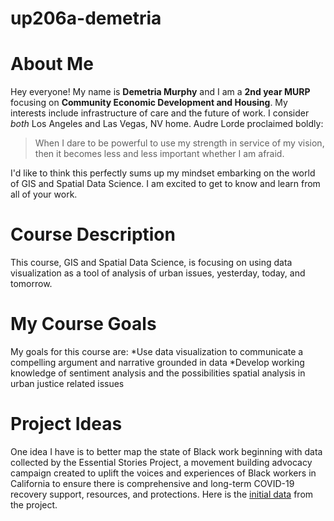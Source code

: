 # up206a-demetria
# <hl> About Me
Hey everyone! My name is **Demetria Murphy** and I am a **2nd year MURP** focusing on **Community Economic Development and Housing**. My interests include infrastructure of care and the future of work. I consider *both* Los Angeles and Las Vegas, NV home. Audre Lorde proclaimed boldly:
  >When I dare to be powerful to use my strength in service of my vision, 
  >then it becomes less and less important whether I am afraid.

I'd like to think this perfectly sums up my mindset embarking on the world of GIS and Spatial Data Science. I am excited to get to know and learn from all of your work.
# <hl> Course Description
This course, GIS and Spatial Data Science, is focusing on using data visualization as a tool of analysis of urban issues, yesterday, today, and tomorrow.
# <hl> My Course Goals
My goals for this course are:
  *Use data visualization to communicate a compelling argument and narrative grounded in data 
  *Develop working knowledge of sentiment analysis and the possibilities spatial analysis in urban justice related issues
# <hl> Project Ideas
One idea I have is to better map the state of Black work beginning with data collected by the Essential Stories Project, a movement building advocacy campaign created to uplift the voices and experiences of Black workers in California to ensure there is comprehensive and long-term COVID-19 recovery support, resources, and protections. Here is the [initial data](https://docs.google.com/document/d/1vclyxwB25PSnze9b7YTpuXSVra5JiBJz2AJQ77eUOqI/edit) from the project.
